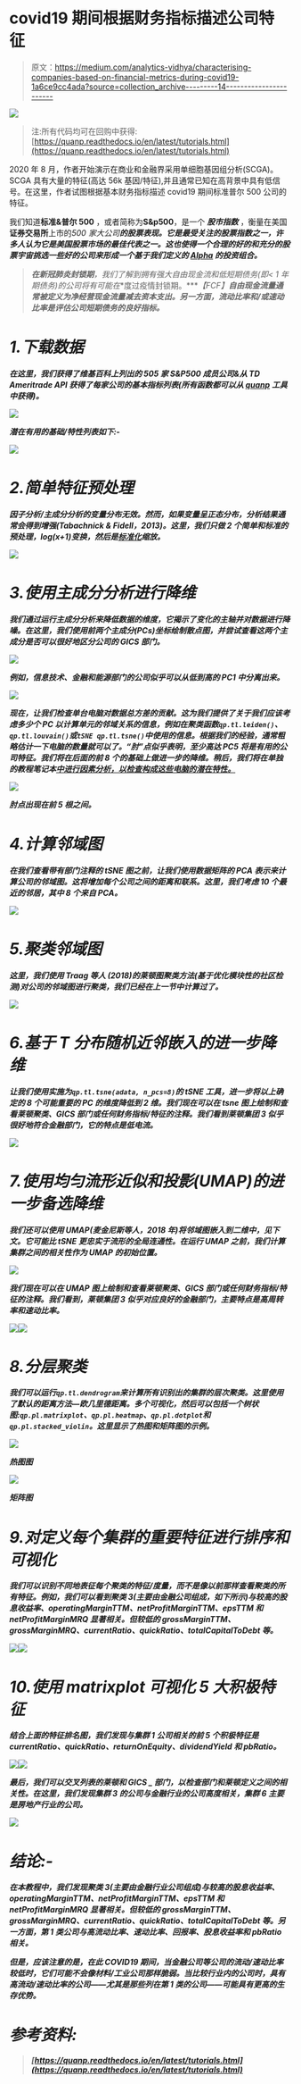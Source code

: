 # covid19 期间根据财务指标描述公司特征

> 原文：<https://medium.com/analytics-vidhya/characterising-companies-based-on-financial-metrics-during-covid19-1a6ce9cc4ada?source=collection_archive---------14----------------------->

![](img/f413427f674a4c11d75421f28ad2e64e.png)

> 注:所有代码均可在回购中获得:[https://quanp.readthedocs.io/en/latest/tutorials.html](https://quanp.readthedocs.io/en/latest/tutorials.html)

2020 年 8 月，作者开始演示在商业和金融界采用单细胞基因组分析(SCGA)。SCGA 具有大量的特征(高达 56k 基因/特征),并且通常已知在高背景中具有低信号。在这里，作者试图根据基本财务指标描述 covid19 期间标准普尔 500 公司的特征。

我们知道**标准&普尔 500** ，或者简称为**S&p500**，是一个 ***股市指数*** ，衡量在美国**证券交易所**上市的*500 家大公司**的股票表现。它是最受关注的股票指数之一，许多人认为它是美国股票市场的最佳代表之一。这也使得一个合理的好的和充分的股票宇宙挑选一些好的公司来形成一个基于我们定义的 [Alpha](https://www.investopedia.com/articles/investing/092115/alpha-and-beta-beginners.asp#:~:text=Alpha%2C%20one%20of%20the%20most,%25%2C%20the%20alpha%20is%2015.) 的投资组合。***

> ***在新冠肺炎封锁期**，我们了解到**拥有强大自由现金流和低短期债务(即< 1 年期债务)的公司将有可能在**度过疫情封锁期。[](https://www.investopedia.com/terms/f/freecashflow.asp)****【FCF】**自由现金流量通常被定义为净经营现金流量减去资本支出。另一方面，流动比率和/或速动比率是评估公司短期债务的良好指标。***

# ***1.下载数据***

***在这里，我们获得了维基百科上列出的 505 家 S&P500 成员公司&从 TD Ameritrade API 获得了每家公司的基本指标列表(所有函数都可以从 [quanp](https://github.com/hkailee/quanp) 工具中获得)。***

***![](img/a057fabe79b63eb48af5968afe981d04.png)***

***潜在有用的基础/特性列表如下:-***

***![](img/a0316c12418f3ea6c408a87550913fce.png)***

# ***2.简单特征预处理***

***因子分析/主成分分析的变量分布无效。然而，如果变量呈正态分布，分析结果通常会得到增强(Tabachnick & Fidell，2013)。这里，我们只做 2 个简单和标准的预处理，log(x+1)变换，然后是[标准化](https://www.analyticsvidhya.com/blog/2020/04/feature-scaling-machine-learning-normalization-standardization/)缩放。***

***![](img/b8f614a3fe73c792c8df0129b23fca5f.png)***

# ***3.使用主成分分析进行降维***

***我们通过运行主成分分析来降低数据的维度，它揭示了变化的主轴并对数据进行降噪。在这里，我们使用前两个主成分(PCs)坐标绘制散点图，并尝试查看这两个主成分是否可以很好地区分公司的 GICS 部门。***

***![](img/111c2e87320f2d9c358d50b5a72c1ab9.png)***

***例如，信息技术、金融和能源部门的公司似乎可以从低到高的 PC1 中分离出来。***

***![](img/1fd187ec2f412993c96292d3d98d5c60.png)***

***现在，让我们检查单台电脑对数据总方差的贡献。这为我们提供了关于我们应该考虑多少个 PC 以计算单元的邻域关系的信息，例如在聚类函数`qp.tl.leiden()`、`qp.tl.louvain()`或`tSNE qp.tl.tsne()`中使用的信息。根据我们的经验，通常粗略估计一下电脑的数量就可以了。“肘”点似乎表明，至少高达 PC5 将是有用的公司特征。我们将在后面的前 8 个的基础上做进一步的降维。稍后，我们将在单独的教程笔记本[中进行因素分析，以检查构成这些电脑的潜在特性。](https://link.medium.com/aV5mepSA09)***

***![](img/8f4f2a39c91dd5ed0704d0d6f8c0bac7.png)***

***肘点出现在前 5 根之间。***

# ***4.计算邻域图***

***在我们查看带有部门注释的 tSNE 图之前，让我们使用数据矩阵的 PCA 表示来计算公司的邻域图。这将增加每个公司之间的距离和联系。这里，我们考虑 10 个最近的邻居，其中 8 个来自 PCA。***

***![](img/a50847a8cd482d9a8ac790136683989c.png)***

# ***5.聚类邻域图***

***这里，我们使用 Traag *等人* (2018)的莱顿图聚类方法(基于优化模块性的社区检测)对公司的邻域图进行聚类，我们已经在上一节中计算过了。***

***![](img/7f346c4fcb2114e4d86b6a33cc13679b.png)***

# ***6.基于 T 分布随机近邻嵌入的进一步降维***

***让我们使用实施为`qp.tl.tsne(adata, n_pcs=8)`的 tSNE 工具，进一步将以上确定的 8 个可能重要的 PC 的维度降低到 2 维。我们现在可以在 tsne 图上绘制和查看莱顿聚类、GICS 部门或任何财务指标/特征的注释。我们看到莱顿集团 3 似乎很好地符合金融部门，它的特点是低电流。***

***![](img/36bdfa91bdf27f0a8c2dc3e51b964a1a.png)***

# ***7.使用均匀流形近似和投影(UMAP)的进一步备选降维***

***我们还可以使用 UMAP(麦金尼斯等人，2018 年)将邻域图嵌入到二维中，见下文。它可能比 tSNE 更忠实于流形的全局连通性。在运行 UMAP 之前，我们计算集群之间的相关性作为 UMAP 的初始位置。***

***![](img/c0896aee578f8d14a894e18b70ea0c6a.png)***

***我们现在可以在 UMAP 图上绘制和查看莱顿聚类、GICS 部门或任何财务指标/特征的注释。我们看到，莱顿集团 3 似乎对应良好的金融部门，主要特点是高周转率和速动比率。***

***![](img/bc9ec5883125571ab77e45fdfbcac93e.png)******![](img/0c6dca189d3707a026d1f16cac92b095.png)***

# ***8.分层聚类***

***我们可以运行`qp.tl.dendrogram`来计算所有识别出的集群的层次聚类。这里使用了默认的距离方法—欧几里德距离。多个可视化，然后可以包括一个树状图:`qp.pl.matrixplot`、`qp.pl.heatmap`、`qp.pl.dotplot`和`qp.pl.stacked_violin`。这里显示了热图和矩阵图的示例。***

***![](img/b6bb5a7a95c7e19cbf4e13c194469d45.png)***

***热图图***

***![](img/991d373b97a29e0cf880fbaf9129e71d.png)***

***矩阵图***

# ***9.对定义每个集群的重要特征进行排序和可视化***

***我们可以识别不同地表征每个聚类的特征/度量，而不是像以前那样查看聚类的所有特征。例如，我们可以看到聚类 3(主要由金融公司组成，如下所示)与较高的股息收益率、operatingMarginTTM、netProfitMarginTTM、epsTTM 和 netProfitMarginMRQ 显著相关。但较低的 grossMarginTTM、grossMarginMRQ、currentRatio、quickRatio、totalCapitalToDebt 等。***

***![](img/d423aae3afc32c8b46d8bfee41875f02.png)******![](img/c34ca5d34f9bc4de2eddd47a79e3702a.png)***

# ***10.使用 matrixplot 可视化 5 大积极特征***

***结合上面的特征排名图，我们发现与集群 1 公司相关的前 5 个积极特征是 currentRatio、quickRatio、returnOnEquity、dividendYield 和 pbRatio。***

***![](img/b57a136505c66e0a24e98472e334a4d3.png)******![](img/f413427f674a4c11d75421f28ad2e64e.png)***

***最后，我们可以交叉列表的莱顿和 GICS _ 部门，以检查部门和莱顿定义之间的相关性。在这里，我们发现集群 3 的公司与金融行业的公司高度相关，集群 6 主要是房地产行业的公司。***

***![](img/a1ce11239898e83fd6d69df6a7fb16fb.png)***

# ***结论:-***

***在本教程中，我们发现聚类 3(主要由金融行业公司组成)与较高的股息收益率、operatingMarginTTM、netProfitMarginTTM、epsTTM 和 netProfitMarginMRQ 显著相关。但较低的 grossMarginTTM、grossMarginMRQ、currentRatio、quickRatio、totalCapitalToDebt 等。另一方面，第 1 类公司与高流动比率、速动比率、回报率、股息收益率和 pbRatio 相关。***

***但是，应该注意的是，在此 COVID19 期间，当金融公司等公司的流动/速动比率较低时，它们可能不会像材料/工业公司那样脆弱。当比较行业内的公司时，具有高流动/速动比率的公司——尤其是那些列在第 1 类的公司——可能具有更高的生存优势。***

# ***参考资料:***

> ***[https://quanp.readthedocs.io/en/latest/tutorials.html](https://quanp.readthedocs.io/en/latest/tutorials.html)***